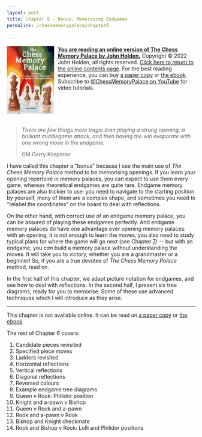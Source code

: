 ```yaml
---
layout: post
title: Chapter 6 - Bonus, Memorising Endgames
permalink: /chessmemorypalace/chapter6

---
```


<a href="https://smile.amazon.com/dp/B0BR9DQMVS"><img src="/assets/homepage/ChessCover4.png" height="25%" width="25%" style="margin: 0px 10px 20px 0px; float: left;">
<b>You are reading an online version of The Chess Memory Palace by John Holden.</b></a> Copyright © 2022 John Holden, all rights reserved. [Click here to return to the online contents page](/chessmemorypalace). For the best reading experience, you can buy [a paper copy](https://smile.amazon.com/dp/B0BR9DQMVS) or [the ebook](https://www.etsy.com/listing/1368398070). Subscribe to [@ChessMemoryPalace on YouTube](https://www.youtube.com/@ChessMemoryPalace) for video tutorials.
<div style="clear: both;"></div>

>*There are few things more tragic than playing a strong opening, a brilliant middlegame attack, and then having the win evaporate with one wrong move in the endgame.*
>
> GM Garry Kasparov


I have called this chapter a "bonus\" because I see the main use of *The Chess Memory Palace* method to be memorising openings. If you learn your opening repertoire in memory palaces, you can expect to use them every game, whereas theoretical endgames are quite rare. Endgame memory palaces are also trickier to use: you need to navigate to the starting position by yourself, many of them are a complex shape, and sometimes you need to "relabel the coordinates" on the board to deal with reflections.

On the other hand, with correct use of an endgame memory palace, you can be assured of playing these endgames perfectly. And endgame memory palaces do have one advantage over opening memory palaces: with an opening, it is not enough to learn the moves, you also need to study typical plans for where the game will go next (see Chapter [7](/chessmemorypalace/chapter7)) -- but with an endgame, you *can* build a memory palace without understanding the moves. It will take you to victory, whether you are a grandmaster or a beginner! So, if you are a true devotee of *The Chess Memory Palace* method, read on.

In the first half of this chapter, we adapt picture notation for endgames, and see how to deal with reflections. In the second half, I present six tree diagrams, ready for you to memorise. Some of these use advanced techniques which I will introduce as they arise.

---

This chapter is not available online. It can be read on [a paper copy](https://smile.amazon.com/dp/B0BR9DQMVS) or [the ebook](https://www.etsy.com/listing/1368398070).

The rest of Chapter 6 covers:
1. Candidate pieces revisited
2. Specified piece moves
3. Ladders revisited
4. Horizontal reflections
5. Vertical reflections
6. Diagonal reflections
7. Reversed colours
8. Example endgame tree diagrams
9. Queen v Rook: Philidor position
10. Knight and a-pawn v Bishop
11. Queen v Rook and a-pawn
12. Rook and a-pawn v Rook
13. Bishop and Knight checkmate
14. Rook and Bishop v Rook: Lolli and Philidor positions
